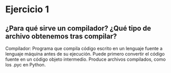 # Ejercicio 1
## ¿Para qué sirve un compilador? ¿Qué tipo de archivo obtenemos tras compilar?
Compilador: Programa que compila código escrito en un lenguaje fuente a lenguaje máquina antes de su ejecución. Puede primero convertir el código fuente en un código objeto intermedio.
Produce archivos compilados, como los .pyc en Python.
